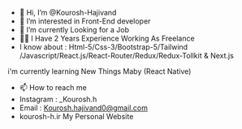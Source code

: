 - 👋 Hi, I’m @Kourosh-Hajivand
- 👀 I’m interested in Front-End developer
- 🌱 I’m currently Looking for a Job
- 👨‍💻 I Have 2 Years Experience Working As Freelance 
- I know about : Html-5/Css-3/Bootstrap-5/Tailwind
/Javascript/React.js/React-Router/Redux/Redux-Tollkit & Next.js

i'm currently learning New Things Maby (React Native)

- 📫 How to reach me 
- Instagram : _Kourosh.h
- Email : Kourosh.hajivand0@gmail.com
- kourosh-h.ir My Personal Website
